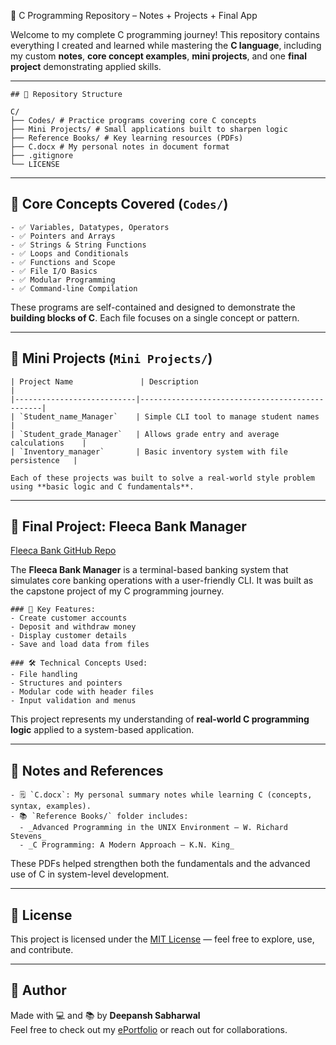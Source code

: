 🚀 C Programming Repository – Notes + Projects + Final App

Welcome to my complete C programming journey! This repository contains everything I created and learned while mastering the **C language**, including my custom **notes**, **core concept examples**, **mini projects**, and one **final project** demonstrating applied skills.

---

    ## 📁 Repository Structure
    
    C/
    ├── Codes/ # Practice programs covering core C concepts
    ├── Mini Projects/ # Small applications built to sharpen logic
    ├── Reference Books/ # Key learning resources (PDFs)
    ├── C.docx # My personal notes in document format
    ├── .gitignore
    └── LICENSE


---

## 🧠 Core Concepts Covered (`Codes/`)

    - ✅ Variables, Datatypes, Operators
    - ✅ Pointers and Arrays
    - ✅ Strings & String Functions
    - ✅ Loops and Conditionals
    - ✅ Functions and Scope
    - ✅ File I/O Basics
    - ✅ Modular Programming
    - ✅ Command-line Compilation

These programs are self-contained and designed to demonstrate the **building blocks of C**. Each file focuses on a single concept or pattern.

---

## 🧪 Mini Projects (`Mini Projects/`)
    
    | Project Name               | Description                                    |
    |---------------------------|------------------------------------------------|
    | `Student_name_Manager`    | Simple CLI tool to manage student names        |
    | `Student_grade_Manager`   | Allows grade entry and average calculations    |
    | `Inventory_manager`       | Basic inventory system with file persistence   |
    
    Each of these projects was built to solve a real-world style problem using **basic logic and C fundamentals**.

---

## 🌟 Final Project: Fleeca Bank Manager

[Fleeca Bank GitHub Repo](<paste_link_here>)

The **Fleeca Bank Manager** is a terminal-based banking system that simulates core banking operations with a user-friendly CLI. It was built as the capstone project of my C programming journey.

    ### 🔐 Key Features:
    - Create customer accounts
    - Deposit and withdraw money
    - Display customer details
    - Save and load data from files
    
    ### 🛠️ Technical Concepts Used:
    - File handling
    - Structures and pointers
    - Modular code with header files
    - Input validation and menus

This project represents my understanding of **real-world C programming logic** applied to a system-based application.


---

## 📘 Notes and References
    
    - 🗒️ `C.docx`: My personal summary notes while learning C (concepts, syntax, examples).
    - 📚 `Reference Books/` folder includes:
      - _Advanced Programming in the UNIX Environment – W. Richard Stevens_
      - _C Programming: A Modern Approach – K.N. King_

These PDFs helped strengthen both the fundamentals and the advanced use of C in system-level development.

---

## 🔖 License

This project is licensed under the [MIT License](LICENSE) — feel free to explore, use, and contribute.

---

## 🙌 Author

Made with 💻 and 📚 by **Deepansh Sabharwal**  
Feel free to check out my [ePortfolio](https://nightcrawler9924.github.io/ePortfolio/) or reach out for collaborations.
